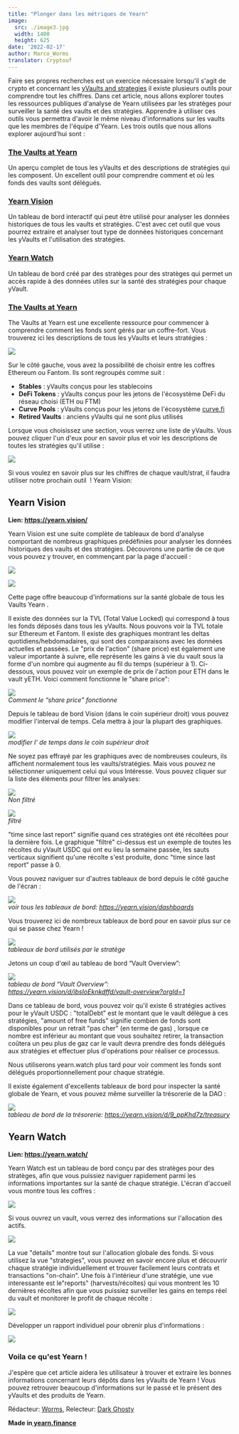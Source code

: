 ```yaml
---
title: "Plonger dans les métriques de Yearn"
image:
  src: ./image3.jpg
  width: 1400
  height: 625
date: '2022-02-17'
author: Marco_Worms
translator: Cryptouf
---
```


Faire ses propres recherches est un exercice nécessaire lorsqu'il s'agit de crypto et concernant les [yVaults and strategies](https://medium.com/iearn/yearn-finance-explained-what-are-vaults-and-strategies-96970560432) il existe plusieurs outils pour comprendre tout les chiffres. Dans cet article, nous allons explorer toutes les ressources publiques d'analyse de Yearn utilisées par les stratèges pour surveiller la santé des vaults et des stratégies. Apprendre à utiliser ces outils vous permettra d'avoir le même niveau d'informations sur les vaults que les membres de l'équipe d'Yearn. Les trois outils que nous allons explorer aujourd'hui sont :
### **[The Vaults at Yearn](https://vaults.yearn.finance/)**

Un aperçu complet de tous les yVaults et des descriptions de stratégies qui les composent. Un excellent outil pour comprendre comment et où les fonds des vaults sont délégués.
### **[Yearn Vision](https://yearn.vision/)**

Un tableau de bord interactif qui peut être utilisé pour analyser les données historiques de tous les vaults et stratégies. C'est avec cet outil que vous pourrez extraire et analyser tout type de données historiques concernant les yVaults et l'utilisation des stratégies.
### **[Yearn Watch](https://yearn.watch/)**

Un tableau de bord créé par des stratèges pour des stratèges qui permet un accès rapide à des données utiles sur la santé des stratégies pour chaque yVault.

### **[The Vaults at Yearn](https://vaults.yearn.finance/)**

The Vaults at Yearn est une excellente ressource pour commencer à comprendre comment les fonds sont gérés par un coffre-fort. Vous trouverez ici les descriptions de tous les yVaults et leurs stratégies :

![](./image1.jpg?w=1211&h=733)

Sur le côté gauche, vous avez la possibilité de choisir entre les coffres Ethereum ou Fantom. Ils sont regroupés comme suit :

- **Stables** : yVaults conçus pour les stablecoins
- **DeFi Tokens** : yVaults conçus pour les jetons de l'écosystème DeFi du réseau choisi (ETH ou FTM)
- **Curve Pools** : yVaults conçus pour les jetons de l'écosystème [curve.fi](https://curve.fi/)
- **Retired Vaults** : anciens yVaults qui ne sont plus utilisés

Lorsque vous choisissez une section, vous verrez une liste de yVaults. Vous pouvez cliquer l'un d'eux pour en savoir plus et voir les descriptions de toutes les stratégies qu'il utilise : 

![](./image2.jpg?w=897&h=856)

Si vous voulez en savoir plus sur les chiffres de chaque vault/strat, il faudra utiliser notre prochain outil  ! Yearn Vision:

## **Yearn Vision**

**Lien: https://yearn.vision/**

Yearn Vision est une suite complète de tableaux de bord d'analyse comportant de nombreus graphiques prédéfinies pour analyser les données historiques des vaults et des stratégies. Découvrons une partie de ce que vous pouvez y trouver, en commençant par la page d'accueil : 

![](./image3.jpg?w=1400&h=625)

![](./image4.jpg?w=1400&h=445)

Cette page offre beaucoup d'informations sur la santé globale de tous les Vaults Yearn .

Il existe des données sur la TVL (Total Value Locked) qui correspond à tous les fonds déposés dans tous les yVaults. Nous pouvons voir la TVL totale sur Ethereum et Fantom. Il existe des graphiques montrant les deltas quotidiens/hebdomadaires, qui sont des comparaisons avec les données actuelles et passées. Le "prix de l'action" (share price) est également une valeur importante à suivre, elle représente les gains à vie du vault sous la forme d'un nombre qui augmente au fil du temps (supérieur à 1). Ci-dessous, vous pouvez voir un exemple de prix de l'action pour ETH dans le vault yETH. Voici comment fonctionne le "share price":

![](./image5.jpg?w=1400&h=849)\
*Comment le “share price” fonctionne*

Depuis le tableau de bord Vision (dans le coin supérieur droit) vous pouvez modifier l'interval de temps. Cela mettra à jour la plupart des graphiques.

![](./image6.jpg?w=226&h=469)\
*modifier l' de temps dans le coin supérieur droit*

Ne soyez pas effrayé par les graphiques avec de nombreuses couleurs, ils affichent normalement tous les vaults/stratégies. Mais vous pouvez ne sélectionner uniquement celui qui vous Intéresse. Vous pouvez cliquer sur la liste des éléments pour filtrer les analyses:

![](./image7.jpg?w=884&h=231)\
*Non filtré*


![](./image8.jpg?w=895&h=258)\
*filtré*

"time since last report" signifie quand ces stratégies ont été récoltées pour la dernière fois. Le graphique "filtré" ci-dessus est un exemple de toutes les récoltes du yVault USDC qui ont eu lieu la semaine passée, les sauts verticaux signifient qu'une récolte s'est produite, donc "time since last report" passe à 0.

Vous pouvez naviguer sur d'autres tableaux de bord depuis le côté gauche de l'écran : 

![](./image9.jpg?w=225&h=221)\
*voir tous les tableaux de bord: https://yearn.vision/dashboards*

Vous trouverez ici de nombreux tableaux de bord pour en savoir plus sur ce qui se passe chez Yearn !

![](./image10.jpg?w=1395&h=565)\
*tableaux de bord utilisés par le stratège*

Jetons un coup d'œil au tableau de bord “Vault Overview”:

![](./image11.jpg?w=1400&h=640)\
*tableau de bord “Vault Overview”: https://yearn.vision/d/ibsIoEknkdffd/vault-overview?orgId=1*

Dans ce tableau de bord, vous pouvez voir qu'il existe 6 stratégies actives pour le yVault USDC : "totalDebt" est le montant que le vault délègue à ces stratégies, "amount of free funds" signifie combien de fonds sont disponibles pour un retrait "pas cher" (en terme de gas) , lorsque ce nombre est inférieur au montant que vous souhaitez retirer, la transaction coûtera un peu plus de gaz car le vault devra prendre des fonds délégués aux stratégies et effectuer plus d'opérations pour réaliser ce processus.

Nous utiliserons yearn.watch plus tard pour voir comment les fonds sont délégués proportionnellement pour chaque stratégie.

Il existe également d'excellents tableaux de bord pour inspecter la santé globale de Yearn, et vous pouvez même surveiller la trésorerie de la DAO :

![](./image12.jpg?w=1363&h=201)\
*tableau de bord de la trésorerie: https://yearn.vision/d/9_ppKhd7z/treasury*

## **Yearn Watch**

**Lien: https://yearn.watch/**

Yearn Watch est un tableau de bord conçu par des stratèges pour des stratèges, afin que vous puissiez naviguer rapidement parmi les informations importantes sur la santé de chaque stratégie. L'écran d'accueil vous montre tous les coffres :

![](./image13.jpg?w=1255&h=799)

Si vous ouvrez un vault, vous verrez des informations sur l'allocation des actifs. 

![](./image14.jpg?w=855&h=855)

La vue "details" montre tout sur l'allocation globale des fonds. Si vous utilisez  la vue "strategies", vous pouvez en savoir encore plus et découvrir chaque stratégie individuellement et trouver facilement leurs contrats et transactions "on-chain".
Une fois à l'intérieur d'une stratégie, une vue interessante est le"reports" (harvests/récoltes) qui vous montrent les 10 dernières récoltes afin que vous puissiez surveiller les gains en temps réel du vault et monitorer le profit de chaque récolte :

![](./image15.jpg?w=1253&h=759)

Développer un rapport individuel pour obrenir plus d'informations :

![](./image16.jpg?w=1157&h=415)

### **Voila ce qu'est Yearn !**

J'espère que cet article aidera les utilisateur à trouver et extraire les bonnes informations concernant leurs dépôts dans les yVaults de Yearn ! Vous pouvez retrouver beaucoup d'informations sur le passé et le présent des yVaults et des produits de Yearn.

Rédacteur: [Worms](https://twitter.com/MarcoWorms), Relecteur: [Dark Ghosty](https://github.com/DarkGhost7)

**Made in[ yearn.finance](https://yearn.finance/)**